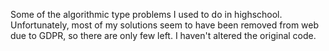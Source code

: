 Some of the algorithmic type problems I used to do in highschool. 
Unfortunately, most of my solutions seem to have been removed from web due to GDPR, so there are only few left.
I haven't altered the original code.